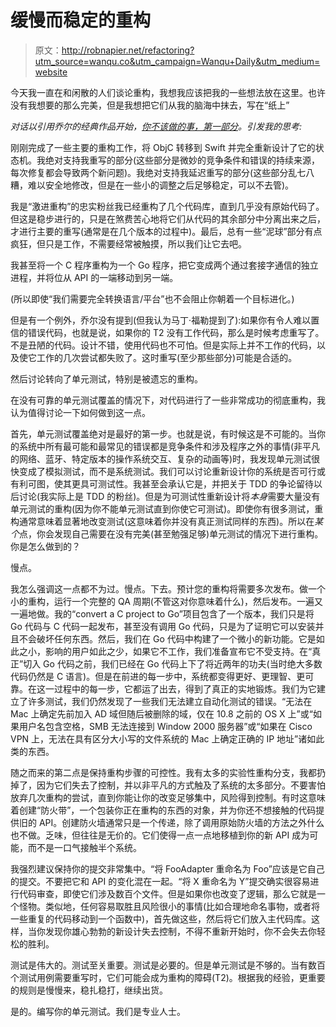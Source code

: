 # 缓慢而稳定的重构

> 原文：<http://robnapier.net/refactoring?utm_source=wanqu.co&utm_campaign=Wanqu+Daily&utm_medium=website>

今天我一直在和闲散的人们谈论重构，我想我应该把我的一些想法放在这里。也许没有我想要的那么完美，但是我想把它们从我的脑海中抹去，写在“纸上”

*对话以引用乔尔的经典作品开始，[你不该做的事，第一部分](https://www.joelonsoftware.com/2000/04/06/things-you-should-never-do-part-i/)。引发我的思考:*

刚刚完成了一些主要的重构工作，将 ObjC 转移到 Swift 并完全重新设计了它的状态机。我绝对支持我重写的部分(这些部分是微妙的竞争条件和错误的持续来源，每次修复都会导致两个新问题)。我绝对支持我延迟重写的部分(这些部分乱七八糟，难以安全地修改，但是在一些小的调整之后足够稳定，可以不去管)。

我是“激进重构”的忠实粉丝我已经重构了几个代码库，直到几乎没有原始代码了。但这是稳步进行的，只是在煞费苦心地将它们从代码的其余部分中分离出来之后，才进行主要的重写(通常是在几个版本的过程中)。最后，总有一些“泥球”部分有点疯狂，但只是工作，不需要经常被触摸，所以我们让它去吧。

我甚至将一个 C 程序重构为一个 Go 程序，把它变成两个通过套接字通信的独立进程，并将位从 API 的一端移动到另一端。

(所以即使“我们需要完全转换语言/平台”也不会阻止你朝着一个目标进化。)

但是有一个例外，乔尔没有提到(但我认为马丁·福勒提到了):如果你有令人难以置信的错误代码，也就是说，如果你的 T2 没有工作代码，那么是时候考虑重写了。不是丑陋的代码。设计不错，使用代码也不可怕。但是实际上并不工作的代码，以及使它工作的几次尝试都失败了。这时重写(至少那些部分)可能是合适的。

然后讨论转向了单元测试，特别是被遗忘的重构。

在没有可靠的单元测试覆盖的情况下，对代码进行了一些非常成功的彻底重构，我认为值得讨论一下如何做到这一点。

首先，单元测试覆盖绝对是最好的第一步。也就是说，有时候这是不可能的。当你的系统中所有最可能和最常见的错误都是竞争条件和涉及程序之外的事情(非平凡的网络、蓝牙、特定版本的操作系统交互、复杂的动画等)时，我发现单元测试很快变成了模拟测试，而不是系统测试。我们可以讨论重新设计你的系统是否可行或有利可图，使其更具可测试性。我甚至会承认它是，并把关于 TDD 的争论留待以后讨论(我实际上是 TDD 的粉丝)。但是为可测试性重新设计将*本身*需要大量没有单元测试的重构(因为你不能单元测试直到你使它可测试)。即使你有很多测试，重构通常意味着显著地改变测试(这意味着你并没有真正测试同样的东西)。所以在*某个*点，你会发现自己需要在没有完美(甚至勉强足够)单元测试的情况下进行重构。你是怎么做到的？

慢点。

我怎么强调这一点都不为过。慢点。下去。预计您的重构将需要多次发布。做一个小的重构，运行一个完整的 QA 周期(不管这对你意味着什么)，然后发布。一遍又一遍地做。我的“convert a C project to Go”项目包含了一个版本，我们只是将 Go 代码与 C 代码一起发布，甚至没有调用 Go 代码，只是为了证明它可以安装并且不会破坏任何东西。然后，我们在 Go 代码中构建了一个微小的新功能。它是如此之小，影响的用户如此之少，如果它不工作，我们准备宣布它不受支持。在“真正”切入 Go 代码之前，我们已经在 Go 代码上下了将近两年的功夫(当时绝大多数代码仍然是 C 语言)。但是在前进的每一步中，系统都变得更好、更理智、更可靠。在这一过程中的每一步，它都运了出去，得到了真正的实地锻炼。我们为它建立了许多测试，我们仍然发现了一些我们无法建立自动化测试的错误。“无法在 Mac 上确定先前加入 AD 域但随后被删除的域，仅在 10.8 之前的 OS X 上”或“如果用户名包含空格，SMB 无法连接到 Window 2000 服务器”或“如果在 Cisco VPN 上，无法在具有区分大小写的文件系统的 Mac 上确定正确的 IP 地址”诸如此类的东西。

随之而来的第二点是保持重构步骤的可控性。我有太多的实验性重构分支，我都扔掉了，因为它们失去了控制，并以非平凡的方式触及了系统的太多部分。不要害怕放弃几次重构的尝试，直到你能让你的改变足够集中，风险得到控制。有时这意味着创建“防火带”，一个包装你正在重构的东西的对象，并为你还不想接触的代码提供旧的 API。创建防火墙通常只是一个传递，除了调用原始防火墙的方法之外什么也不做。乏味，但往往是无价的。它们使得一点一点地移植到你的新 API 成为可能，而不是一口气接触半个系统。

我强烈建议保持你的提交非常集中。“将 FooAdapter 重命名为 Foo”应该是它自己的提交。不要把它和 API 的变化混在一起。“将 X 重命名为 Y”提交确实很容易进行代码审查，即使它们涉及数百个文件。但是如果你也改变了逻辑，那么它就是一个怪物。类似地，任何容易取胜且风险很小的事情(比如合理地命名事物，或者将一些重复的代码移动到一个函数中)，首先做这些，然后将它们放入主代码库。这样，当你发现你雄心勃勃的新设计失去控制，不得不重新开始时，你不会失去你轻松的胜利。

测试是伟大的。测试至关重要。测试是必要的。但是单元测试是不够的。当有数百个测试用例需要重写时，它们可能会成为重构的障碍(T2)。根据我的经验，更重要的规则是慢慢来，稳扎稳打，继续出货。

是的。编写你的单元测试。我们是专业人士。